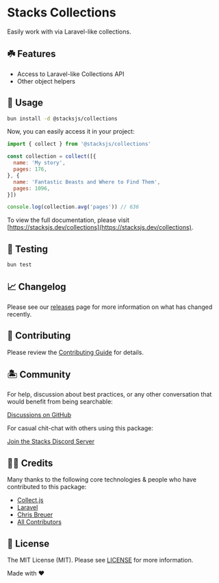 # Stacks Collections

Easily work with via Laravel-like collections.

## ☘️ Features

- Access to Laravel-like Collections API
- Other object helpers

## 🤖 Usage

```bash
bun install -d @stacksjs/collections
```

Now, you can easily access it in your project:

```js
import { collect } from '@stacksjs/collections'

const collection = collect([{
  name: 'My story',
  pages: 176,
}, {
  name: 'Fantastic Beasts and Where to Find Them',
  pages: 1096,
}])

console.log(collection.avg('pages')) // 636
```

To view the full documentation, please visit [https://stacksjs.dev/collections](https://stacksjs.dev/collections).

## 🧪 Testing

```bash
bun test
```

## 📈 Changelog

Please see our [releases](https://github.com/stacksjs/stacks/releases) page for more information on what has changed recently.

## 🚜 Contributing

Please review the [Contributing Guide](https://github.com/stacksjs/contributing) for details.

## 🏝 Community

For help, discussion about best practices, or any other conversation that would benefit from being searchable:

[Discussions on GitHub](https://github.com/stacksjs/stacks/discussions)

For casual chit-chat with others using this package:

[Join the Stacks Discord Server](https://discord.ow3.org)

## 🙏🏼 Credits

Many thanks to the following core technologies & people who have contributed to this package:

- [Collect.js](https://github.com/ecrmnn/collect.js)
- [Laravel](https://laravel.com/)
- [Chris Breuer](https://github.com/chrisbbreuer)
- [All Contributors](../../contributors)

## 📄 License

The MIT License (MIT). Please see [LICENSE](https://github.com/stacksjs/stacks/tree/main/LICENSE.md) for more information.

Made with ❤️

